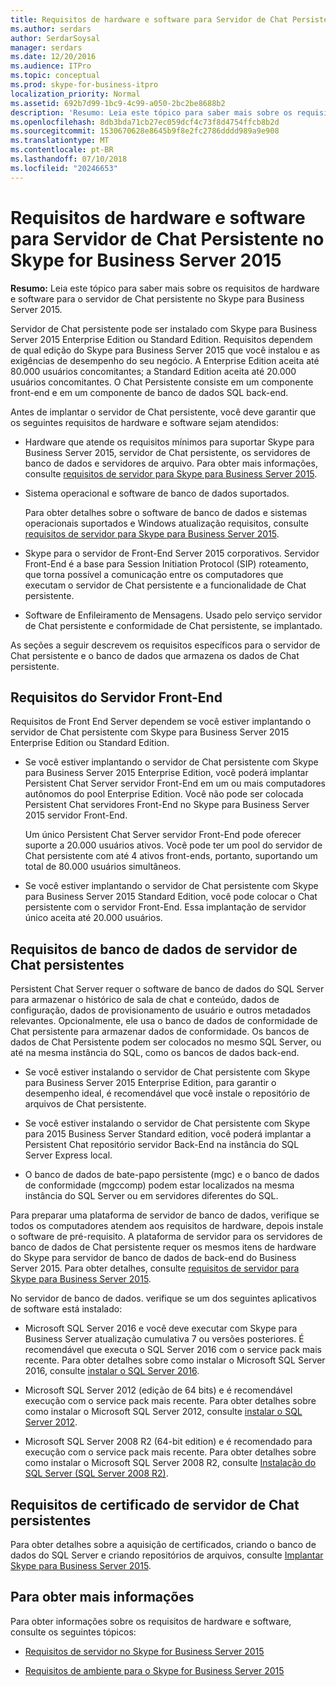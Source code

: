 ```yaml
---
title: Requisitos de hardware e software para Servidor de Chat Persistente no Skype for Business Server 2015
ms.author: serdars
author: SerdarSoysal
manager: serdars
ms.date: 12/20/2016
ms.audience: ITPro
ms.topic: conceptual
ms.prod: skype-for-business-itpro
localization_priority: Normal
ms.assetid: 692b7d99-1bc9-4c99-a050-2bc2be8688b2
description: 'Resumo: Leia este tópico para saber mais sobre os requisitos de hardware e software para o servidor de Chat persistente no Skype para Business Server 2015.'
ms.openlocfilehash: 8db3bda71cb27ec059dcf4c73f8d4754ffcb8b2d
ms.sourcegitcommit: 1530670628e8645b9f8e2fc2786dddd989a9e908
ms.translationtype: MT
ms.contentlocale: pt-BR
ms.lasthandoff: 07/10/2018
ms.locfileid: "20246653"
---
```

# <a name="hardware-and-software-requirements-for-persistent-chat-server-in-skype-for-business-server-2015"></a>Requisitos de hardware e software para Servidor de Chat Persistente no Skype for Business Server 2015
 
**Resumo:** Leia este tópico para saber mais sobre os requisitos de hardware e software para o servidor de Chat persistente no Skype para Business Server 2015.
  
Servidor de Chat persistente pode ser instalado com Skype para Business Server 2015 Enterprise Edition ou Standard Edition. Requisitos dependem de qual edição do Skype para Business Server 2015 que você instalou e as exigências de desempenho do seu negócio. A Enterprise Edition aceita até 80.000 usuários concomitantes; a Standard Edition aceita até 20.000 usuários concomitantes. O Chat Persistente consiste em um componente front-end e em um componente de banco de dados SQL back-end.
  
Antes de implantar o servidor de Chat persistente, você deve garantir que os seguintes requisitos de hardware e software sejam atendidos:
  
- Hardware que atende os requisitos mínimos para suportar Skype para Business Server 2015, servidor de Chat persistente, os servidores de banco de dados e servidores de arquivo. Para obter mais informações, consulte [requisitos de servidor para Skype para Business Server 2015](../../plan-your-deployment/requirements-for-your-environment/server-requirements.md).
    
- Sistema operacional e software de banco de dados suportados.
    
    Para obter detalhes sobre o software de banco de dados e sistemas operacionais suportados e Windows atualização requisitos, consulte [requisitos de servidor para Skype para Business Server 2015](../../plan-your-deployment/requirements-for-your-environment/server-requirements.md).
    
- Skype para o servidor de Front-End Server 2015 corporativos. Servidor Front-End é a base para Session Initiation Protocol (SIP) roteamento, que torna possível a comunicação entre os computadores que executam o servidor de Chat persistente e a funcionalidade de Chat persistente. 
    
- Software de Enfileiramento de Mensagens. Usado pelo serviço servidor de Chat persistente e conformidade de Chat persistente, se implantado.
    
As seções a seguir descrevem os requisitos específicos para o servidor de Chat persistente e o banco de dados que armazena os dados de Chat persistente.
  
## <a name="front-end-server-requirements"></a>Requisitos do Servidor Front-End

Requisitos de Front End Server dependem se você estiver implantando o servidor de Chat persistente com Skype para Business Server 2015 Enterprise Edition ou Standard Edition.
  
- Se você estiver implantando o servidor de Chat persistente com Skype para Business Server 2015 Enterprise Edition, você poderá implantar Persistent Chat Server servidor Front-End em um ou mais computadores autônomos do pool Enterprise Edition. Você não pode ser colocada Persistent Chat servidores Front-End no Skype para Business Server 2015 servidor Front-End. 
    
    Um único Persistent Chat Server servidor Front-End pode oferecer suporte a 20.000 usuários ativos. Você pode ter um pool do servidor de Chat persistente com até 4 ativos front-ends, portanto, suportando um total de 80.000 usuários simultâneos. 
    
- Se você estiver implantando o servidor de Chat persistente com Skype para Business Server 2015 Standard Edition, você pode colocar o Chat persistente com o servidor Front-End. Essa implantação de servidor único aceita até 20.000 usuários. 
    
## <a name="persistent-chat-server-database-requirements"></a>Requisitos de banco de dados de servidor de Chat persistentes

Persistent Chat Server requer o software de banco de dados do SQL Server para armazenar o histórico de sala de chat e conteúdo, dados de configuração, dados de provisionamento de usuário e outros metadados relevantes. Opcionalmente, ele usa o banco de dados de conformidade de Chat persistente para armazenar dados de conformidade. Os bancos de dados de Chat Persistente podem ser colocados no mesmo SQL Server, ou até na mesma instância do SQL, como os bancos de dados back-end. 
  
- Se você estiver instalando o servidor de Chat persistente com Skype para Business Server 2015 Enterprise Edition, para garantir o desempenho ideal, é recomendável que você instale o repositório de arquivos de Chat persistente.
    
- Se você estiver instalando o servidor de Chat persistente com Skype para 2015 Business Server Standard edition, você poderá implantar a Persistent Chat repositório servidor Back-End na instância do SQL Server Express local.
    
- O banco de dados de bate-papo persistente (mgc) e o banco de dados de conformidade (mgccomp) podem estar localizados na mesma instância do SQL Server ou em servidores diferentes do SQL.
    
Para preparar uma plataforma de servidor de banco de dados, verifique se todos os computadores atendem aos requisitos de hardware, depois instale o software de pré-requisito. A plataforma de servidor para os servidores de banco de dados de Chat persistente requer os mesmos itens de hardware do Skype para servidor de banco de dados de back-end do Business Server 2015. Para obter detalhes, consulte [requisitos de servidor para Skype para Business Server 2015](../../plan-your-deployment/requirements-for-your-environment/server-requirements.md).
  
No servidor de banco de dados. verifique se um dos seguintes aplicativos de software está instalado:

- Microsoft SQL Server 2016 e você deve executar com Skype para Business Server atualização cumulativa 7 ou versões posteriores. É recomendável que executa o SQL Server 2016 com o service pack mais recente. Para obter detalhes sobre como instalar o Microsoft SQL Server 2016, consulte [instalar o SQL Server 2016](https://docs.microsoft.com/pt-pt/sql/database-engine/install-windows/install-sql-server?view=sql-server-2016).

- Microsoft SQL Server 2012 (edição de 64 bits) e é recomendável execução com o service pack mais recente. Para obter detalhes sobre como instalar o Microsoft SQL Server 2012, consulte [instalar o SQL Server 2012](https://go.microsoft.com/fwlink/p/?LinkID=248559).

- Microsoft SQL Server 2008 R2 (64-bit edition) e é recomendado para execução com o service pack mais recente. Para obter detalhes sobre como instalar o Microsoft SQL Server 2008 R2, consulte [Instalação do SQL Server (SQL Server 2008 R2)](https://go.microsoft.com/fwlink/p/?LinkId=275702). 
    
## <a name="persistent-chat-server-certificate-requirements"></a>Requisitos de certificado de servidor de Chat persistentes

Para obter detalhes sobre a aquisição de certificados, criando o banco de dados do SQL Server e criando repositórios de arquivos, consulte [Implantar Skype para Business Server 2015](../../deploy/deploy.md). 
  
## <a name="for-more-information"></a>Para obter mais informações

Para obter informações sobre os requisitos de hardware e software, consulte os seguintes tópicos:
  
- [Requisitos de servidor no Skype for Business Server 2015](../../plan-your-deployment/requirements-for-your-environment/server-requirements.md)
    
- [Requisitos de ambiente para o Skype for Business Server 2015](../../plan-your-deployment/requirements-for-your-environment/environmental-requirements.md)
    

